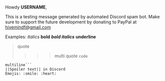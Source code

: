 Howdy __USERNAME__,

This is a testing message generated by automated Discord spam bot.
Make sure to support the future development by donating to PayPal at <hivemindf@gmail.com>

Examples:
*italics*
**bold**
***bold italics***
__underline__
> quote
>>>> multi
quote
`code`
```code
multiline```
||Spoiler text|| in Discord
Emojis: :smile: :heart: